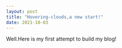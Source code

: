 ```yaml
---
layout: post
title: "Hovering-clouds,a new start!"
date: 2021-10-03
---
```


Well.Here is my first attempt to build my blog!
